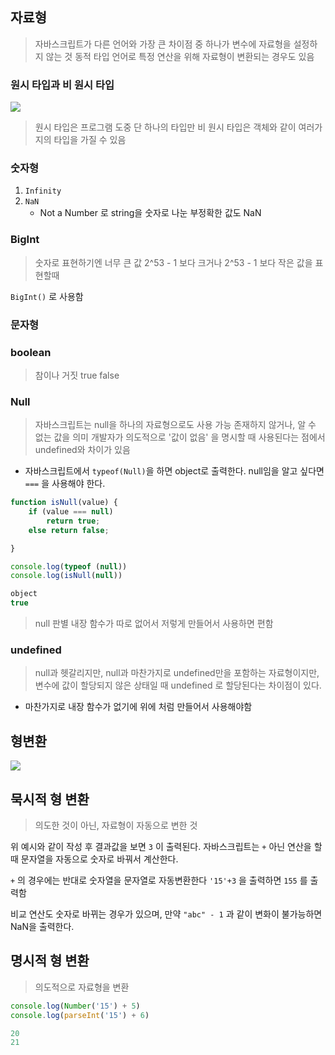 ## 자료형
> 자바스크립트가 다른 언어와 가장 큰 차이점 중 하나가 변수에 자료형을 설정하지 않는 것
> 동적 타입 언어로
> 특정 연산을 위해 자료형이 변환되는 경우도 있음
### 원시 타입과 비 원시 타입
![](https://i.imgur.com/2dbZzhL.png)
> 원시 타입은  프로그램 도중 단 하나의 타입만
> 비 원시 타입은 객체와 같이 여러가지의 타입을 가질 수 있음

### 숫자형
1. `Infinity`
2. `NaN`
	- Not a Number 로 string을 숫자로 나눈 부정확한 값도 NaN 
### BigInt
> 숫자로 표현하기엔 너무 큰 값
> 2^53 - 1 보다 크거나 2^53 - 1 보다 작은 값을 표현할때

`BigInt()` 로 사용함

### 문자형


### boolean
> 참이나 거짓 true false


### Null
> 자바스크립트는 null을 하나의 자료형으로도 사용 가능
> 존재하지 않거나, 알 수 없는 값을 의미
> 개발자가 의도적으로 '값이 없음' 을 명시할 때 사용된다는 점에서 undefined와 차이가 있음

- 자바스크립트에서 `typeof(Null)`을 하면 object로 출력한다. null임을 알고 싶다면 `===` 을 사용해야 한다.
```js
function isNull(value) {
    if (value === null)
        return true;
    else return false;

}

console.log(typeof (null))
console.log(isNull(null))

object
true
```
> null 판별 내장 함수가 따로 없어서 저렇게 만들어서 사용하면 편함

### undefined
> null과 헷갈리지만, null과 마찬가지로 undefined만을 포함하는 자료형이지만, 변수에 값이 할당되지 않은 상태일 때 undefined 로 할당된다는 차이점이 있다.

- 마찬가지로 내장 함수가 없기에 위에 처럼 만들어서 사용해야함
## 형변환
![](https://i.imgur.com/tZzJEtL.png)

## 묵시적 형 변환
>의도한 것이 아닌, 자료형이 자동으로 변한 것

위 예시와 같이 작성 후 결과값을 보면 `3` 이 출력된다.
자바스크립트는 `+` 아닌 연산을 할 때 문자열을 자동으로 숫자로 바꿔서 계산한다.

`+` 의 경우에는 반대로 숫자열을 문자열로 자동변환한다
`'15'+3` 을 출력하면 `155` 를 출력함

비교 연산도 숫자로 바뀌는 경우가 있으며, 만약 `"abc" - 1` 과 같이 변화이 불가능하면 NaN을 출력한다.
## 명시적 형 변환
> 의도적으로 자료형을 변환

```js
console.log(Number('15') + 5)
console.log(parseInt('15') + 6)

20
21
```